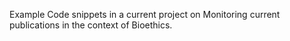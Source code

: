 Example Code snippets in a current project on Monitoring current publications in the context of Bioethics.
